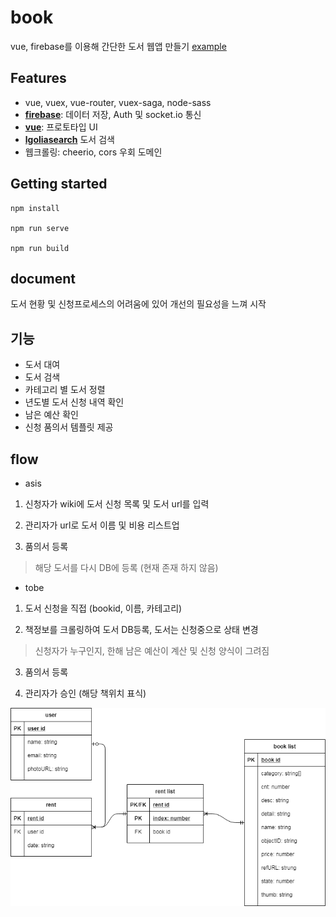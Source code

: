 # book
vue, firebase를 이용해 간단한 도서 웹앱 만들기
[example](http://shuushu.github.io/crawler-book/)


## Features
- vue, vuex, vue-router, vuex-saga, node-sass
- [**firebase**](#documentation): 데이터 저장, Auth 및 socket.io 통신
- [**vue**](https://vuematerial.io/getting-started/): 프로토타입 UI
- [**lgoliasearch**](https://www.algolia.com/) 도서 검색
- 웹크롤링: cheerio, cors 우회 도메인


## Getting started
```
npm install

npm run serve

npm run build

```

## document
도서 현황 및 신청프로세스의 어려움에 있어 개선의 필요성을 느껴 시작




## 기능
- 도서 대여
- 도서 검색
- 카테고리 별 도서 정렬
- 년도별 도서 신청 내역 확인
- 남은 예산 확인
- 신청 품의서 템플릿 제공








## flow
- asis
1) 신청자가 wiki에 도서 신청 목록 및  도서 url를 입력

2) 관리자가 url로 도서 이름 및 비용 리스트업

3) 품의서 등록

> 해당 도서를 다시 DB에 등록 (현재 존재 하지 않음)



- tobe
1) 도서 신청을 직접 (bookid, 이름, 카테고리)

2) 책정보를 크롤링하여 도서 DB등록, 도서는 신청중으로 상태 변경
 > 신청자가 누구인지, 한해 남은 예산이 계산 및 신청 양식이 그려짐

3) 품의서 등록

4) 관리자가 승인 (해당 책위치 표식)



![erd](./src/book.png)
